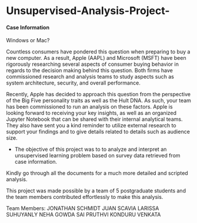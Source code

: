 # Unsupervised-Analysis-Project-

#### Case Information

Windows or Mac?

Countless consumers have pondered this question when preparing to buy a new computer. As a result, Apple (AAPL) and Microsoft (MSFT) have been rigorously researching several aspects of consumer buying behavior in regards to the decision making behind this question. Both firms have commissioned research and analysis teams to study aspects such as system architecture, security, and overall performance.

Recently, Apple has decided to approach this question from the perspective of the Big Five personality traits as well as the Hult DNA. As such, your team has been commissioned to run an analysis on these factors. Apple is looking forward to receiving your key insights, as well as an organized Jupyter Notebook that can be shared with their internal analytical teams. They also have sent you a kind reminder to utilize external research to support your findings and to give details related to details such as audience size.

- The objective of this project was to to analyze and interpret an unsupervised learning problem based on survey data retrieved from case information.

Kindly go through all the documents for a much more detailed and scripted analysis.

This project was made possible by a team of 5 postgraduate students and the team members contributed effortlessly to make this analysis.

Team Members:
JONATHAN SCHMIDT
JUAN SCAVIA
LARISSA SUHUYANLY
NEHA GOWDA
SAI PRUTHVI KONDURU VENKATA
